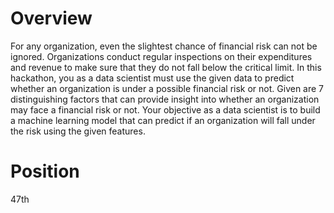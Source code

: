 # Overview
For any organization, even the slightest chance of financial risk can not be ignored. Organizations conduct regular inspections on their expenditures and revenue to make sure that they do not fall below the critical limit. In this hackathon, you as a data scientist must use the given data to predict whether an organization is under a possible financial risk or not. Given are 7 distinguishing factors that can provide insight into whether an organization may face a financial risk or not. Your objective as a data scientist is to build a machine learning model that can predict if an organization will fall under the risk using the given features.
# Position
47th
